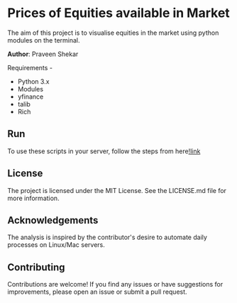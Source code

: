 
# Prices of Equities available in Market

The aim of this project is to visualise equities in the market using python modules on the terminal.

**Author**: Praveen Shekar

Requirements -
- Python 3.x
- Modules
- yfinance
- talib
- Rich

## Run

To use these scripts in your server, follow the steps from here[!link](https://github.com/Prash1723/db_projects/README.md)

## License

The project is licensed under the MIT License. See the LICENSE.md file for more information.

## Acknowledgements

The analysis is inspired by the contributor's desire to automate daily processes on Linux/Mac servers.

## Contributing

Contributions are welcome! If you find any issues or have suggestions for improvements, please open an issue or submit a pull request.

